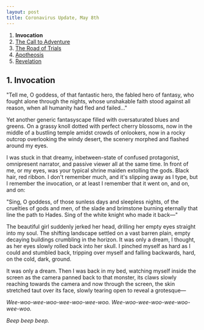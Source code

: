 ```yaml
---
layout: post
title: Coronavirus Update, May 8th
---
```

<ol>
  <li><strong>Invocation</strong></li>
  <li><a href="/blog/2005-covid-post/2-call-to-adventure/">The Call to Adventure</a></li>
  <li><a href="/blog/2005-covid-post/3-road-of-trials/">The Road of Trials</a></li>
  <li><a href="/blog/2005-covid-post/4-apotheosis/">Apotheosis</a></li>
  <li><a href="/blog/2005-covid-post/5-revelation/">Revelation</a></li>
</ol>

<h2>1. Invocation</h2>

<p>"Tell me, O goddess, of that fantastic hero, the fabled hero of fantasy, who fought alone through the nights, whose unshakable faith stood against all reason, when all humanity had fled and failed..."</p>

<p>Yet another generic fantasyscape filled with oversaturated blues and greens. On a grassy knoll dotted with perfect cherry blossoms, now in the middle of a bustling temple amidst crowds of onlookers, now in a rocky outcrop overlooking the windy desert, the scenery morphed and flashed around my eyes.</p>

<p>I was stuck in that dreamy, inbetween-state of confused protagonist, omnipresent narrator, and passive viewer all at the same time. In front of me, or my eyes, was your typical shrine maiden extolling the gods. Black hair, red ribbon. I don't remember much, and it's slipping away as I type, but I remember the invocation, or at least I remember that it went on, and on, and on:</p>

<p>"Sing, O goddess, of those sunless days and sleepless nights, of the cruelties of gods and men, of the slade and brimstone burning eternally that line the path to Hades. Sing of the white knight who made it back―"</p>

<p>The beautiful girl suddenly jerked her head, drilling her empty eyes straight into my soul. The shifting landscape settled on a vast barren plain, empty decaying buildings crumbling in the horizon. It was only a dream, I thought, as her eyes slowly rolled back into her skull. I pinched myself as hard as I could and stumbled back, tripping over myself and falling backwards, hard, on the cold, dark, ground.</p>

<p>It was only a dream. Then I was back in my bed, watching myself inside the screen as the camera panned back to that monster, its claws slowly reaching towards the camera and now through the screen, the skin stretched taut over its face, slowly tearing open to reveal a grotesque―</p>

<p><em>Wee-woo-wee-woo-wee-woo-wee-woo. Wee-woo-wee-woo-wee-woo-wee-woo.</em></p>

<p><em>Beep beep beep.</em></p>
